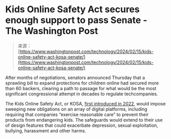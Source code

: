 <!--yml
category: 未分类
date: 2024-05-29 13:08:51
-->

# Kids Online Safety Act secures enough support to pass Senate - The Washington Post

> 来源：[https://www.washingtonpost.com/technology/2024/02/15/kids-online-safety-act-kosa-senate/](https://www.washingtonpost.com/technology/2024/02/15/kids-online-safety-act-kosa-senate/)

After months of negotiations, senators announced Thursday that a sprawling bill to expand protections for children online had secured more than 60 backers, clearing a path to passage for what would be the most significant congressional attempt in decades to regulate techcompanies.

The Kids Online Safety Act, or KOSA, [first introduced in 2022](https://www.washingtonpost.com/technology/2022/02/16/kids-online-safety-act-unveiled-blackburn-blumenthal/?itid=lk_inline_manual_2), would impose sweeping new obligations on an array of digital platforms, including requiring that companies “exercise reasonable care” to prevent their products from endangering kids. The safeguards would extend to their use of design features that could exacerbate depression, sexual exploitation, bullying, harassment and other harms.